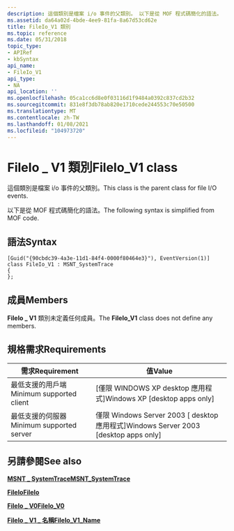 ```yaml
---
description: 這個類別是檔案 i/o 事件的父類別。 以下是從 MOF 程式碼簡化的語法。
ms.assetid: da64a02d-4bde-4ee9-81fa-8a67d53cd62e
title: FileIo_V1 類別
ms.topic: reference
ms.date: 05/31/2018
topic_type:
- APIRef
- kbSyntax
api_name:
- FileIo_V1
api_type:
- NA
api_location: ''
ms.openlocfilehash: 05ca1cc6d8e0f03116d1f9484a0392c837cd2b32
ms.sourcegitcommit: 831e8f3db78ab820e1710cede244553c70e50500
ms.translationtype: MT
ms.contentlocale: zh-TW
ms.lasthandoff: 01/08/2021
ms.locfileid: "104973720"
---
```

# <a name="fileio_v1-class"></a><span data-ttu-id="26b1d-104">FileIo \_ V1 類別</span><span class="sxs-lookup"><span data-stu-id="26b1d-104">FileIo\_V1 class</span></span>

<span data-ttu-id="26b1d-105">這個類別是檔案 i/o 事件的父類別。</span><span class="sxs-lookup"><span data-stu-id="26b1d-105">This class is the parent class for file I/O events.</span></span>

<span data-ttu-id="26b1d-106">以下是從 MOF 程式碼簡化的語法。</span><span class="sxs-lookup"><span data-stu-id="26b1d-106">The following syntax is simplified from MOF code.</span></span>

## <a name="syntax"></a><span data-ttu-id="26b1d-107">語法</span><span class="sxs-lookup"><span data-stu-id="26b1d-107">Syntax</span></span>

``` syntax
[Guid("{90cbdc39-4a3e-11d1-84f4-0000f80464e3}"), EventVersion(1)]
class FileIo_V1 : MSNT_SystemTrace
{
};
```

## <a name="members"></a><span data-ttu-id="26b1d-108">成員</span><span class="sxs-lookup"><span data-stu-id="26b1d-108">Members</span></span>

<span data-ttu-id="26b1d-109">**FileIo \_ V1** 類別未定義任何成員。</span><span class="sxs-lookup"><span data-stu-id="26b1d-109">The **FileIo\_V1** class does not define any members.</span></span>

## <a name="requirements"></a><span data-ttu-id="26b1d-110">規格需求</span><span class="sxs-lookup"><span data-stu-id="26b1d-110">Requirements</span></span>



| <span data-ttu-id="26b1d-111">需求</span><span class="sxs-lookup"><span data-stu-id="26b1d-111">Requirement</span></span> | <span data-ttu-id="26b1d-112">值</span><span class="sxs-lookup"><span data-stu-id="26b1d-112">Value</span></span> |
|-------------------------------------|------------------------------------------------------|
| <span data-ttu-id="26b1d-113">最低支援的用戶端</span><span class="sxs-lookup"><span data-stu-id="26b1d-113">Minimum supported client</span></span><br/> | <span data-ttu-id="26b1d-114">\[僅限 WINDOWS XP desktop 應用程式\]</span><span class="sxs-lookup"><span data-stu-id="26b1d-114">Windows XP \[desktop apps only\]</span></span><br/>          |
| <span data-ttu-id="26b1d-115">最低支援的伺服器</span><span class="sxs-lookup"><span data-stu-id="26b1d-115">Minimum supported server</span></span><br/> | <span data-ttu-id="26b1d-116">僅限 Windows Server 2003 \[ desktop 應用程式\]</span><span class="sxs-lookup"><span data-stu-id="26b1d-116">Windows Server 2003 \[desktop apps only\]</span></span><br/> |



## <a name="see-also"></a><span data-ttu-id="26b1d-117">另請參閱</span><span class="sxs-lookup"><span data-stu-id="26b1d-117">See also</span></span>

<dl> <dt>

[<span data-ttu-id="26b1d-118">**MSNT \_ SystemTrace**</span><span class="sxs-lookup"><span data-stu-id="26b1d-118">**MSNT\_SystemTrace**</span></span>](msnt-systemtrace.md)
</dt> <dt>

[<span data-ttu-id="26b1d-119">**FileIo**</span><span class="sxs-lookup"><span data-stu-id="26b1d-119">**FileIo**</span></span>](fileio.md)
</dt> <dt>

[<span data-ttu-id="26b1d-120">**FileIo \_ V0**</span><span class="sxs-lookup"><span data-stu-id="26b1d-120">**FileIo\_V0**</span></span>](fileio-v0.md)
</dt> <dt>

[<span data-ttu-id="26b1d-121">**FileIo \_ V1 \_ 名稱**</span><span class="sxs-lookup"><span data-stu-id="26b1d-121">**FileIo\_V1\_Name**</span></span>](fileio-v1-name.md)
</dt> </dl>

 

 





